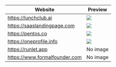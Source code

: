 Website | Preview
--- | ---
https://lunchclub.ai | ![](https://lunchclub.ai/img/og-banner.png)
https://saaslandingpage.com | ![](https://saaslandingpage.com/wp-content/uploads/2020/01/fb-og.png)
https://pentos.co | ![](https://pentos.co/images/titkok-analytics.jpg)
https://oneprofile.info | ![](https://oneprofile-assets.s3-us-west-1.amazonaws.com/assets-storage/home-banner.jpg)
https://runlet.app | No image
https://www.formalfounder.com | No image
